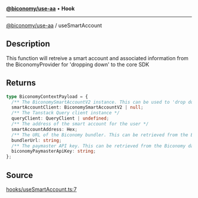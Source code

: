 [**@biconomy/use-aa**](./index.md) • **Hook**

---

[@biconomy/use-aa](./index.md) / useSmartAccount

## Description

This function will retreive a smart account and associated information from the BiconomyProvider for 'dropping down' to the core SDK

## Returns

```ts
type BiconomyContextPayload = {
  /** The BiconomySmartAccountV2 instance. This can be used to 'drop down' to the core SDK */
  smartAccountClient: BiconomySmartAccountV2 | null;
  /** The Tanstack Query client instance */
  queryClient: QueryClient | undefined;
  /** The address of the smart account for the user */
  smartAccountAddress: Hex;
  /** The URL of the Biconomy bundler. This can be retrieved from the Biconomy dashboard: https://dashboard.biconomy.io */
  bundlerUrl: string;
  /** The paymaster API key. This can be retrieved from the Biconomy dashboard: https://dashboard.biconomy.io */
  biconomyPaymasterApiKey: string;
};
```

## Source

[hooks/useSmartAccount.ts:7](https://github.com/bcnmy/useAA/blob/main/src/hooks/useSmartAccount.ts#L7)

